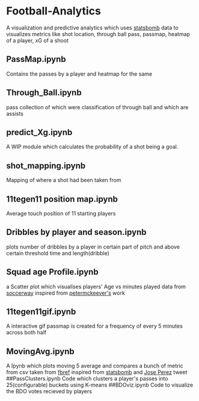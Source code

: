 # Football-Analytics
A visualization and predictive analytics which uses [statsbomb](https://github.com/statsbomb/open-data) data to visualizes metrics like shot location, through ball pass, passmap, heatmap of a player, xG of a shoot
## PassMap.ipynb
Contains the passes by a player and heatmap for the same
## Through_Ball.ipynb
pass collection of which were classification of through ball and which are assists
## predict_Xg.ipynb
A WIP module which calculates the probability of a shot being a goal.
## shot_mapping.ipynb
Mapping of where a shot had been taken from 
## 11tegen11 position map.ipynb
Average touch position of 11 starting players 
## Dribbles by player and season.ipynb
plots number of dribbles by a player in certain part of pitch and above certain threshold time and length(dribble)
## Squad age Profile.ipynb
 a Scatter plot which visualises players' Age vs minutes played data from [soccerway](https://us.soccerway.com) inspired from [petermckeever's](petermckeever.com/2019/04/creating-squad-age-profiles/) work
## 11tegen11gif.ipynb
A interactive gif passmap is created for a frequency of every 5 minutes across both half
## MovingAvg.ipynb
A Ipynb which plots moving 5 average and compares a bunch of metric from csv taken from [fbref](http://fbref.com/) inspired from [statsbomb](https://statsbomb.com/) and [Jose Perez](https://twitter.com/jcperez_/status/1203876153632677888) tweet
##PassClusters.ipynb
Code which clusters a player's passes into 25(configurable) buckets using K-means
##BDOviz.ipynb
Code to visualize the BDO votes recieved by players
